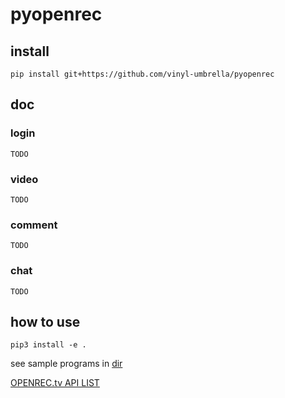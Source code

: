 # pyopenrec

## install
```
pip install git+https://github.com/vinyl-umbrella/pyopenrec
```

## doc
### login
```
TODO
```
### video
```
TODO
```
### comment
```
TODO
```
### chat
```
TODO
```

## how to use
```
pip3 install -e .
```
see sample programs in [dir](https://github.com/vinyl-umbrella/pyopenrec/sample)

[OPENREC.tv API LIST](https://futonchan-openchat.web.app/api)

